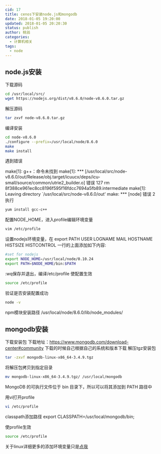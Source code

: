 ```yaml
---
cid: 17
title: cenos下安装node.js和mongodb
date: 2018-01-05 19:20:00
updated: 2018-01-05 20:20:30
status: publish
author: 桃翁
categories: 
  - 计算机相关
tags: 
  - node
---
```



## node.js安装
下载源码
```bash
cd /usr/local/src/
wget https://nodejs.org/dist/v8.6.0/node-v8.6.0.tar.gz
```


<!--more-->


解压源码

```bash
tar zxvf node-v8.6.0.tar.gz
```
编译安装
```bash
cd node-v8.6.0
./configure --prefix=/usr/local/node/8.6.0
make
make install
```
遇到错误

make[1]: g++：命令未找到
make[1]: *** [/usr/local/src/node-v8.6.0/out/Release/obj.target/icuucx/deps/icu-small/source/common/utrie2_builder.o] 错误 127
rm 8f388ce961ec8cc8196f595f16fdcc7694a5fb89.intermediate
make[1]: Leaving directory `/usr/local/src/node-v8.6.0/out'
make: *** [node] 错误 2
执行
```bash
yum install gcc-c++
```
配置NODE_HOME，进入profile编辑环境变量
```bash
vim /etc/profile
```
设置nodejs环境变量，在 export PATH USER LOGNAME MAIL HOSTNAME HISTSIZE HISTCONTROL 一行的上面添加如下内容:
```bash
#set for nodejs
export NODE_HOME=/usr/local/node/0.10.24
export PATH=$NODE_HOME/bin:$PATH
```
:wq保存并退出，编译/etc/profile 使配置生效
```bash
source /etc/profile
```
验证是否安装配置成功
```bash
node -v
```
npm模块安装路径
/usr/local/node/8.6.0/lib/node_modules/

## mongodb安装

下载安装包
下载地址：https://www.mongodb.com/download-center#community
下载的时候自己根据自己的系统和版本下载
解压tgz安装包
```bash
tar -zxvf mongodb-linux-x86_64-3.4.9.tgz
```
将解压包拷贝到指定目录
```bash
mv mongodb-linux-x86_64-3.4.9.tgz/ /usr/local/mongodb
```
MongoDB 的可执行文件位于 bin 目录下，所以可以将其添加到 PATH 路径中


用vi打开profile
```bash
vi /etc/profile
```
classpath添加路径
export CLASSPATH=/usr/local/mongodb/bin;

使profile生效
```bash
source /etc/profile
```
关于linux详细更多的添加环境变量只是[点我](http://www.jianshu.com/p/ac2bc0ad3d74)